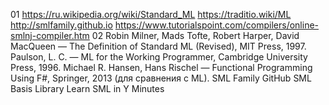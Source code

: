 01
https://ru.wikipedia.org/wiki/Standard_ML
https://traditio.wiki/ML
http://smlfamily.github.io
https://www.tutorialspoint.com/compilers/online-smlnj-compiler.htm
02
Robin Milner, Mads Tofte, Robert Harper, David MacQueen — The Definition of Standard ML (Revised), MIT
Press, 1997.
Paulson, L. C. — ML for the Working Programmer, Cambridge University Press, 1996.
Michael R. Hansen, Hans Rischel — Functional Programming Using F#, Springer, 2013 (для сравнения с
ML).
SML Family GitHub
SML Basis Library
Learn SML in Y Minutes
